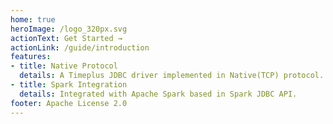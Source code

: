 ```yaml
---
home: true
heroImage: /logo_320px.svg
actionText: Get Started →
actionLink: /guide/introduction
features:
- title: Native Protocol
  details: A Timeplus JDBC driver implemented in Native(TCP) protocol.
- title: Spark Integration
  details: Integrated with Apache Spark based in Spark JDBC API.
footer: Apache License 2.0
---
```

